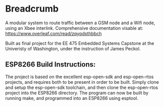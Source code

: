 # Breadcrumb

A modular system to route traffic between  a GSM node and a Wifi node, using an Xbee interlink. Comprehensive documentation visable at: https://www.overleaf.com/read/zqypdsthbbch

Built as final project for the EE 475 Embedded Systems Capstone at the Univeristy of Washington, under the instruction of James Peckol. 


## ESP8266 Build Instructions:

The project is based on the excellent esp-open-sdk and esp-open-rtos projects, and requires both to be present in order to be built. Simply clone and setup the esp-open-sdk toolchain, and then clone the esp-open-rtos project into the ESP8266 directory. The program can now be built by running make, and programmed into an ESP8266 using esptool. 
